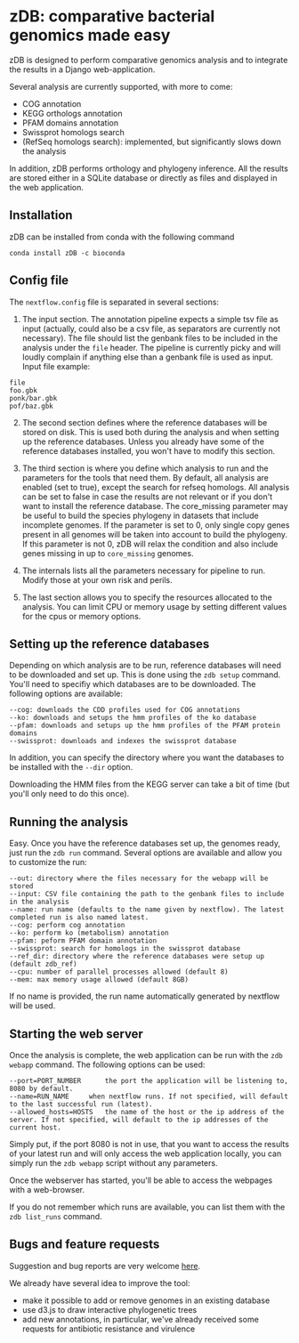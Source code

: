 # zDB: comparative bacterial genomics made easy

zDB is designed to perform comparative genomics analysis and to integrate the results in a Django web-application.

Several analysis are currently supported, with more to come:

- COG annotation
- KEGG orthologs annotation
- PFAM domains annotation
- Swissprot homologs search
- (RefSeq homologs search): implemented, but significantly slows down the analysis

In addition, zDB performs orthology and phylogeny inference.
All the results are stored either in a SQLite database or directly as files and displayed in the web application.

## Installation

zDB can be installed from conda with the following command
```
conda install zDB -c bioconda
```

## Config file

The ```nextflow.config``` file is separated in several sections:

1. The input section. The annotation pipeline expects a simple tsv file as input (actually, could also be a csv file, as separators are currently not necessary). The file should list the genbank files to be included in the analysis under the ```file``` header. The pipeline is currently picky and will loudly complain if anything else than a genbank file is used as input. Input file example:

```
file
foo.gbk
ponk/bar.gbk
pof/baz.gbk
```

2. The second section defines where the reference databases will be stored on disk. This is used both during the analysis and when setting up the reference databases. Unless you already have some of the reference databases installed, you won't have to modify this section.

3. The third section is where you define which analysis to run and the parameters for the tools that need them. By default, all analysis are enabled (set to true), except the search for refseq homologs. All analysis can be set to false in case the results are not relevant or if you don't want to install the reference database. The core_missing parameter may be useful to build the species phylogeny in datasets that include incomplete genomes. If the parameter is set to 0, only  single copy genes present in all genomes will be taken into account to build the phylogeny. If this parameter is not 0, zDB will relax the condition  and also include genes missing in up to ```core_missing``` genomes.

4. The internals lists all the parameters necessary for pipeline to run. Modify those at your own risk and perils.

5. The last section allows you to specify the resources allocated to the analysis. You can limit CPU or memory usage by setting different values for the cpus or memory options.


## Setting up the reference databases

Depending on which analysis are to be run, reference databases will need to be downloaded and set up. This is done using the ```zdb setup``` command.
You'll need to specifiy which databases are to be downloaded. The following options are available:
```
--cog: downloads the CDD profiles used for COG annotations
--ko: downloads and setups the hmm profiles of the ko database
--pfam: downloads and setups up the hmm profiles of the PFAM protein domains
--swissprot: downloads and indexes the swissprot database
```

In addition, you can specify the directory where you want the databases to be installed with the ```--dir``` option.

Downloading the HMM files from the KEGG server can take a bit of time (but you'll only need to do this once).

## Running the analysis

Easy. Once you have the reference databases set up, the genomes ready, just run the ```zdb run``` command.
Several options are available and allow you to customize the run:

```
--out: directory where the files necessary for the webapp will be stored
--input: CSV file containing the path to the genbank files to include in the analysis
--name: run name (defaults to the name given by nextflow). The latest completed run is also named latest.
--cog: perform cog annotation
--ko: perform ko (metabolism) annotation
--pfam: peform PFAM domain annotation
--swissprot: search for homologs in the swissprot database
--ref_dir: directory where the reference databases were setup up (default zdb_ref)
--cpu: number of parallel processes allowed (default 8)
--mem: max memory usage allowed (default 8GB)
```
If no name is provided, the run name automatically generated by nextflow will be used.

## Starting the web server

Once the analysis is complete, the web application can be run with the ```zdb webapp``` command. The following options can be used:
```
--port=PORT_NUMBER      the port the application will be listening to, 8080 by default.
--name=RUN_NAME     when nextflow runs. If not specified, will default to the last successful run (latest).
--allowed_hosts=HOSTS   the name of the host or the ip address of the server. If not specified, will default to the ip addresses of the current host.
```
Simply put, if the port 8080 is not in use, that you want to access the results of your latest run and will only access the web application locally, you can simply run the ```zdb webapp``` script without any parameters.

Once the webserver has started, you'll be able to access the webpages with a web-browser.

If you do not remember which runs are available, you can list them with the ```zdb list_runs``` command.

## Bugs and feature requests
Suggestion and bug reports are very welcome [here](https://github.com/metagenlab/annotation_pipeline_nextflow/issues).

We already have several idea to improve the tool:
- make it possible to add or remove genomes in an existing database
- use d3.js to draw interactive phylogenetic trees
- add new annotations, in particular, we've already received some requests for antibiotic resistance and virulence
